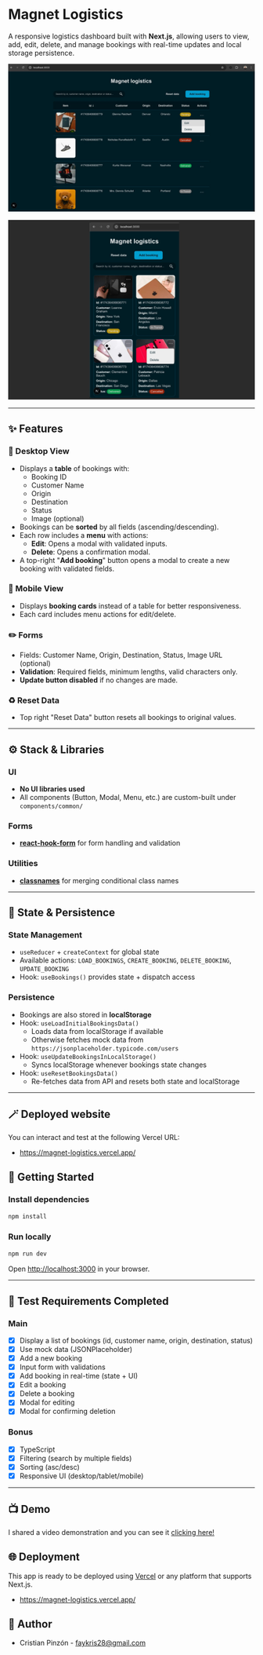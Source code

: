 # Magnet Logistics

A responsive logistics dashboard built with **Next.js**, allowing users to view, add, edit, delete, and manage bookings with real-time updates and local storage persistence.

![Booking Dashboard](./public/demo-desktop.png)

![Booking Dashboard](./public/demo-mobile.png)

---

## ✨ Features

### 📄 Desktop View
- Displays a **table** of bookings with:
    - Booking ID
    - Customer Name
    - Origin
    - Destination
    - Status
    - Image (optional)
- Bookings can be **sorted** by all fields (ascending/descending).
- Each row includes a **menu** with actions:
    - **Edit**: Opens a modal with validated inputs.
    - **Delete**: Opens a confirmation modal.
- A top-right "**Add booking**" button opens a modal to create a new booking with validated fields.

### 📱 Mobile View
- Displays **booking cards** instead of a table for better responsiveness.
- Each card includes menu actions for edit/delete.

### ✏️ Forms
- Fields: Customer Name, Origin, Destination, Status, Image URL (optional)
- **Validation**: Required fields, minimum lengths, valid characters only.
- **Update button disabled** if no changes are made.

### ♻️ Reset Data
- Top right "Reset Data" button resets all bookings to original values.

---

## ⚙️ Stack & Libraries

### UI
- **No UI libraries used**
- All components (Button, Modal, Menu, etc.) are custom-built under `components/common/`

### Forms
- [**react-hook-form**](https://react-hook-form.com/) for form handling and validation

### Utilities
- [**classnames**](https://www.npmjs.com/package/classnames) for merging conditional class names

---

## 🧱 State & Persistence

### State Management
- `useReducer` + `createContext` for global state
- Available actions: `LOAD_BOOKINGS`, `CREATE_BOOKING`, `DELETE_BOOKING`, `UPDATE_BOOKING`
- Hook: `useBookings()` provides state + dispatch access

### Persistence
- Bookings are also stored in **localStorage**
- Hook: `useLoadInitialBookingsData()`
    - Loads data from localStorage if available
    - Otherwise fetches mock data from `https://jsonplaceholder.typicode.com/users`
- Hook: `useUpdateBookingsInLocalStorage()`
    - Syncs localStorage whenever bookings state changes
- Hook: `useResetBookingsData()`
    - Re-fetches data from API and resets both state and localStorage

---


## 🪄 Deployed website
You can interact and test at the following Vercel URL:
- https://magnet-logistics.vercel.app/

## 🚀 Getting Started

### Install dependencies
```bash
npm install
```

### Run locally
```bash
npm run dev
```
Open [http://localhost:3000](http://localhost:3000) in your browser.

---

## 🔎 Test Requirements Completed

### Main
- [x] Display a list of bookings (id, customer name, origin, destination, status)
- [x] Use mock data (JSONPlaceholder)
- [x] Add a new booking
- [x] Input form with validations
- [x] Add booking in real-time (state + UI)
- [x] Edit a booking
- [x] Delete a booking
- [x] Modal for editing
- [x] Modal for confirming deletion

### Bonus
- [x] TypeScript
- [x] Filtering (search by multiple fields)
- [x] Sorting (asc/desc)
- [x] Responsive UI (desktop/tablet/mobile)

---

## 📺 Demo
I shared a video demonstration and you can see it [clicking here!](https://drive.google.com/file/d/1BRTTTzClfVJpFgJyqo1RoogBMlwLreLk/view?usp=sharing)

## 🌐 Deployment
This app is ready to be deployed using [Vercel](https://vercel.com) or any platform that supports Next.js.
- https://magnet-logistics.vercel.app/

## 👤 Author
- Cristian Pinzón - faykris28@gmail.com